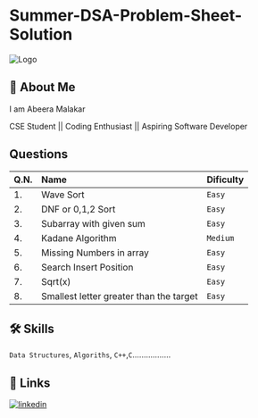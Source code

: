 # Summer-DSA-Problem-Sheet-Solution



![Logo](https://media.geeksforgeeks.org/wp-content/cdn-uploads/gfg_200x200-min.png)


## 🚀 About Me
I am Abeera Malakar

CSE Student || Coding Enthusiast || Aspiring Software Developer


## Questions



|Q.N.|  Name | Dificulty     |  
| :-------- | :------- | :------------------------- |
|1. |Wave Sort | `Easy` | 
|2. |DNF or 0,1,2 Sort|`Easy`|
|3. |Subarray with given sum|`Easy`|
|4. |Kadane Algorithm|`Medium`|
|5. |Missing Numbers in array|`Easy`|
|6. |Search Insert Position| `Easy` |
|7. |Sqrt(x)| `Easy` |
|8. |Smallest letter greater than the target| `Easy` |



## 🛠 Skills
`Data Structures`, `Algoriths`, `C++`,`C`.................



## 🔗 Links

[![linkedin](https://img.shields.io/badge/linkedin-0A66C2?style=for-the-badge&logo=linkedin&logoColor=white)](https://www.linkedin.com/in/abeera-malakar-28b6251b6)
